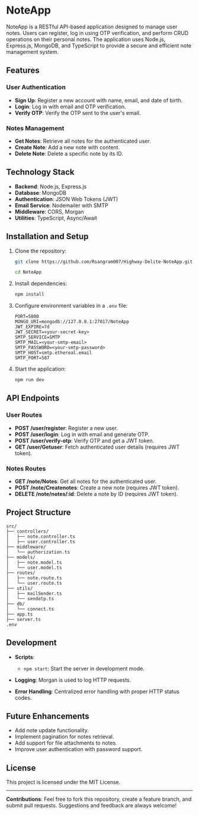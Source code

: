 # NoteApp

NoteApp is a RESTful API-based application designed to manage user notes. Users can register, log in using OTP verification, and perform CRUD operations on their personal notes. The application uses Node.js, Express.js, MongoDB, and TypeScript to provide a secure and efficient note management system.

## Features

### User Authentication

- **Sign Up**: Register a new account with name, email, and date of birth.
- **Login**: Log in with email and OTP verification.
- **Verify OTP**: Verify the OTP sent to the user's email.

### Notes Management

- **Get Notes**: Retrieve all notes for the authenticated user.
- **Create Note**: Add a new note with content.
- **Delete Note**: Delete a specific note by its ID.

## Technology Stack

- **Backend**: Node.js, Express.js
- **Database**: MongoDB
- **Authentication**: JSON Web Tokens (JWT)
- **Email Service**: Nodemailer with SMTP
- **Middleware**: CORS, Morgan
- **Utilities**: TypeScript, Async/Await

## Installation and Setup

1. Clone the repository:

   ```bash
   git clone https://github.com/Rsangram007/Highway-Delite-NoteApp.git
   
   cd NoteApp
   ```

2. Install dependencies:

   ```bash
   npm install
   ```

3. Configure environment variables in a `.env` file:

   ```env
   PORT=5000
   MONGO_URI=mongodb://127.0.0.1:27017/NoteApp
   JWT_EXPIRE=7d
   JWT_SECRET=<your-secret-key>
   SMTP_SERVICE=SMTP
   SMTP_MAIL=<your-smtp-email>
   SMTP_PASSWORD=<your-smtp-password>
   SMTP_HOST=smtp.ethereal.email
   SMTP_PORT=587
   ```

4. Start the application:

   ```bash
   npm run dev
   ```

## API Endpoints

### User Routes

- **POST /user/register**: Register a new user.
- **POST /user/login**: Log in with email and generate OTP.
- **POST /user/verify-otp**: Verify OTP and get a JWT token.
- **GET /user/Getuser**: Fetch authenticated user details (requires JWT token).

### Notes Routes

- **GET /note/Notes**: Get all notes for the authenticated user.
- **POST /note/Createnotes**: Create a new note (requires JWT token).
- **DELETE /note/notes/:id**: Delete a note by ID (requires JWT token).

## Project Structure

```plaintext
src/
├── controllers/
│   ├── note.controller.ts
│   ├── user.controller.ts
├── middleware/
│   └── authorization.ts
├── models/
│   ├── note.model.ts
│   └── user.model.ts
├── routes/
│   ├── note.route.ts
│   └── user.route.ts
├── utils/
│   ├── mailSender.ts
│   └── sendotp.ts
├── db/
│   └── connect.ts
├── app.ts
├── server.ts
.env
```

## Development

- **Scripts**:
  - `npm start`: Start the server in development mode.

- **Logging**: Morgan is used to log HTTP requests.
- **Error Handling**: Centralized error handling with proper HTTP status codes.

## Future Enhancements

- Add note update functionality.
- Implement pagination for notes retrieval.
- Add support for file attachments to notes.
- Improve user authentication with password support.

## License

This project is licensed under the MIT License.

---

**Contributions**: Feel free to fork this repository, create a feature branch, and submit pull requests. Suggestions and feedback are always welcome!
